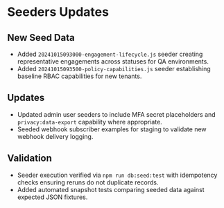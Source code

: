 # Seeders Updates

## New Seed Data
- Added `20241015093000-engagement-lifecycle.js` seeder creating representative engagements across statuses for QA environments.
- Added `20241015093500-policy-capabilities.js` seeder establishing baseline RBAC capabilities for new tenants.

## Updates
- Updated admin user seeders to include MFA secret placeholders and `privacy:data-export` capability where appropriate.
- Seeded webhook subscriber examples for staging to validate new webhook delivery logging.

## Validation
- Seeder execution verified via `npm run db:seed:test` with idempotency checks ensuring reruns do not duplicate records.
- Added automated snapshot tests comparing seeded data against expected JSON fixtures.
